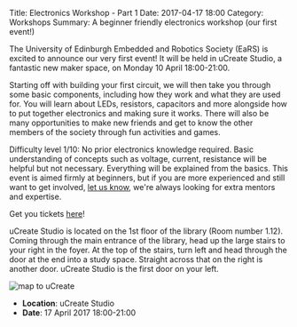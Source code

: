 Title: Electronics Workshop - Part 1
Date: 2017-04-17 18:00
Category: Workshops
Summary: A beginner friendly electronics workshop (our first event!)

The University of Edinburgh Embedded and Robotics Society (EaRS) is excited to announce our very first event! It will be held in uCreate Studio, a fantastic new maker space, on Monday 10 April 18:00-21:00.

Starting off with building your first circuit, we will then take you through some basic components, including how they work and what they are used for. You will learn about LEDs, resistors, capacitors and more alongside how to put together electronics and making sure it works. There will also be many opportunities to make new friends and get to know the other members of the society through fun activities and games.

Difficulty level 1/10: No prior electronics knowledge required. Basic understanding of concepts such as voltage, current, resistance will be helpful but not necessary. Everything will be explained from the basics. This event is aimed firmly at beginners, but if you are more experienced and still want to get involved, [let us know](/contact), we're always looking for extra mentors and expertise.

Get you tickets [here](https://www.eventbrite.co.uk/e/ears-electronics-workshop-part-1-tickets-33374234233)! 

uCreate Studio is located on the 1st floor of the library (Room number 1.12). Coming through the main entrance of the library, head up the large stairs to your right in the foyer. At the top of the stairs, turn left and head through the door at the end into a study space. Straight across that on the right is another door. uCreate Studio is the first door on your left.

![map to uCreate](/images/StudioMap.png)

 - **Location**: uCreate Studio
 - **Date**: 17 April 2017 18:00-21:00
